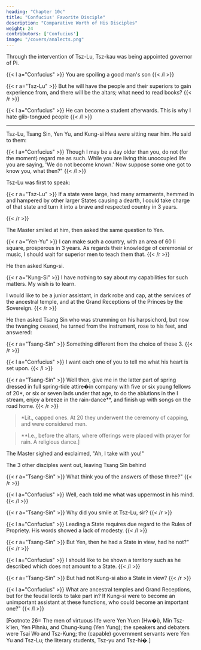 ```yaml
---
heading: "Chapter 10c"
title: "Confucius' Favorite Disciple"
description: "Comparative Worth of His Disciples"
weight: 24
contributors: ['Confucius']
image: "/covers/analects.png"
---
```



Through the intervention of Tsz-Lu, Tsz-kau was being appointed governor of Pi. 

{{< l a="Confucius" >}}
You are spoiling a good man's son
{{< /l >}}

{{< r a="Tsz-Lu" >}}
But he will have the people and their superiors to gain experience from, and there will be the altars; what need to read books? 
{{< /r >}}

{{< l a="Confucius" >}}
He can become a student afterwards. This is why I hate glib-tongued people 
{{< /l >}}

---

Tsz-Lu, Tsang Sin, Yen Yu, and Kung-si Hwa were sitting near him. He said to them:

{{< l a="Confucius" >}}
Though I may be a day older than you, do not (for the moment) regard me as such. While you are living this unoccupied life you are saying, 'We do not become known.' Now suppose some one got to know you, what then?"
{{< /l >}}

Tsz-Lu was first to speak:

{{< r a="Tsz-Lu" >}}
If a state were large, had many armaments, hemmed in and hampered by other larger States causing a dearth, I could take charge of that state and turn it into a brave and respected country in 3 years.
<!-- - had a population augmented by armies and regiments, causing a dearth in it of food of all kinds -->
{{< /r >}}


The Master smiled at him, then asked the same question to Yen.

{{< r a="Yen-Yu" >}}
I can make such a country, with an area of 60 li square, prosperous in 3 years. As regards their knowledge of ceremonial or music, I should wait for superior men to teach them that.
{{< /r >}}

He then asked Kung-si.

{{< r a="Kung-Si" >}}
I have nothing to say about my capabilities for such matters. My wish is to learn.  

I would like to be a junior assistant, in dark robe and cap, at the services of the ancestral temple, and at the Grand Receptions of the Princes by the Sovereign.
{{< /r >}}

He then asked Tsang Sin who was strumming on his harpsichord, but now the twanging ceased, he turned from the instrument, rose to his feet, and answered:

{{< r a="Tsang-Sin" >}}
Something different from the choice of these 3.
{{< /r >}}

{{< l a="Confucius" >}}
I want each one of you to tell me what his heart is set upon.
{{< /l >}}

{{< r a="Tsang-Sin" >}}
Well then, give me in the latter part of spring dressed in full spring-tide attire�in company with five or six young fellows of 20*, or six or seven lads under that age, to do the ablutions in the I stream, enjoy a breeze in the rain-dance**,  and finish up with songs on the road home.
{{< /r >}}

> *Lit., capped ones. At 20 they underwent the ceremony of capping, and were considered men.

> **I.e., before the altars, where offerings were placed with prayer for rain. A religious dance.] 


The Master sighed and exclaimed, "Ah, I take with you!"

The 3 other disciples went out, leaving Tsang Sin behind

{{< r a="Tsang-Sin" >}}
What think you of the answers of those three?" 
{{< /r >}}

{{< l a="Confucius" >}}
Well, each told me what was uppermost in his mind. 
{{< /l >}}

{{< r a="Tsang-Sin" >}}
Why did you smile at Tsz-Lu, sir?
{{< /r >}}

{{< l a="Confucius" >}}
Leading a State requires due regard to the Rules of Propriety. His words showed a lack of modesty.
{{< /l >}}

{{< r a="Tsang-Sin" >}}
But Yen, then he had a State in view, had he not?" 
{{< /r >}}


{{< l a="Confucius" >}}
I should like to be shown a territory such as he described which does not amount to a State.
{{< /l >}}

{{< r a="Tsang-Sin" >}}
But had not Kung-si also a State in view?
{{< /r >}}

{{< l a="Confucius" >}}
What are ancestral temples and Grand Receptions, but for the feudal lords to take part in? If Kung-si were to become an unimportant assistant at these functions, who could become an important one?" 
{{< /l >}}

[Footnote 26=  The men of virtuous life were Yen Yuen (Hw�i), Min Tsz-k'ien, Yen Pihniu, and Chung-kung (Yen Yung); the speakers and debaters were Tsai Wo and Tsz-Kung; the (capable) government servants were Yen Yu and Tsz-Lu; the literary students, Tsz-yu and Tsz-hi�.] 
